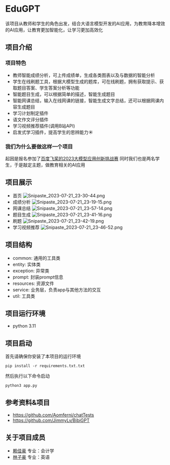 # EduGPT
该项目从教师和学生的角色出发，结合大语言模型开发的AI应用，为教育降本增效的AI应用，让教育更加智能化，让学习更加高效化

## 项目介绍

### 项目特色
- 教师智能成绩分析，可上传成绩单，生成各类图表以及与数据的智能分析
- 学生在线刷题工具，根据大模型生成的题库，可在线刷题，拥有获取提示、获取题目答案、学生答案分析等功能
- 智能题目生成，可以根据简单的描述，智能生成题目
- 智能网课总结，输入在线网课的链接，智能生成文字总结，还可以根据网课内容生成题目
- 学习计划制定插件
- 语文作文评分插件
- 学习视频推荐插件(调用B站API)
- 启发式学习插件，提高学生的思辨能力☀️

### 我们为什么要做这样一个项目
起因是报名参加了[百度飞桨的2023大模型应用创新挑战赛](https://aistudio.baidu.com/aistudio/competition/detail/998/0/introduction)
同时我们也是两名学生，于是敲定主题，做教育相关的AI应用


## 项目展示
- 首页
![Snipaste_2023-07-21_23-30-44.png](https://s2.loli.net/2023/07/21/eOSbW9pHQc8kMaE.png)
- 成绩分析
![Snipaste_2023-07-21_23-19-15.png](https://s2.loli.net/2023/07/21/cxp7ZW2TjJSN4Dn.png)
- 网课总结
![Snipaste_2023-07-21_23-57-14.png](https://s2.loli.net/2023/07/21/1tFSNmBXWo4wKZ5.png)
- 题目生成
![Snipaste_2023-07-21_23-41-16.png](https://s2.loli.net/2023/07/21/8OFqpURV7QCJbeE.png)
- 刷题
![Snipaste_2023-07-21_23-42-19.png](https://s2.loli.net/2023/07/21/71NP8lpEuCGgdyH.png)
- 学习视频推荐
![Snipaste_2023-07-21_23-46-52.png](https://s2.loli.net/2023/07/21/kPBTNmiHxjK3nDv.png)

## 项目结构
- common: 通用的工具类
- entity: 实体类
- exception: 异常类
- prompt: 封装prompt信息
- resources: 资源文件
- service: 业务层，负责app与其他方法的交互
- util: 工具类

## 项目运行环境
- python 3.11

## 项目启动
首先请确保你安装了本项目的运行环境
```shell
pip install -r requirements.txt.txt
```

然后执行以下命令启动
```shell
python3 app.py
```

## 参考资料&项目
- https://github.com/Aomferni/chatTests
- https://github.com/JimmyLv/BibiGPT


## 关于项目成员
- [赖佳豪](https://laijiahao.cn/) 专业：会计学
- [林子豪]() 专业：英语
